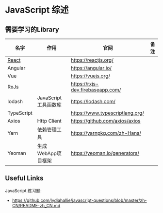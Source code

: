 # JavaScript 综述

## 需要学习的Library

| 名字                | 作用                 | 官网                                | 备注 |
|---------------------|----------------------|-------------------------------------|------|
| [React](./React.md) |                      | <https://reactjs.org/>              |      |
| Angular             |                      | <https://angular.io/>               |      |
| Vue                 |                      | <https://vuejs.org/>                |      |
| RxJs                |                      | <https://rxjs-dev.firebaseapp.com/> |      |
| lodash              | JavaScript工具函数库 | <https://lodash.com/>               |      |
| TypeScript          |                      | <https://www.typescriptlang.org/>   |      |
| Axios               | Http Client          | <https://github.com/axios/axios>    |      |
| Yarn                | 依赖管理工具         | <https://yarnpkg.com/zh-Hans/>      |      |
| Yeoman              | 生成WebApp项目框架   | <https://yeoman.io/generators/>     |      |

## Useful Links

JavaScript 练习题:
* <https://github.com/lydiahallie/javascript-questions/blob/master/zh-CN/README-zh_CN.md>
